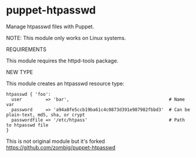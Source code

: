 puppet-htpasswd
===============

Manage htpasswd files with Puppet.

NOTE: This module only works on Linux systems.

REQUIREMENTS

This module requires the httpd-tools package.

NEW TYPE

This module creates an htpasswd resource type:

```puppet
htpasswd { 'foo':
  user         => 'bar',                                      # Name var
  password     => 'a94a8fe5ccb19ba61c4c0873d391e987982fbbd3'  # Can be plain-text, md5, sha, or crypt
  passwordfile => '/etc/htpass'                               # Path to htpasswd file
}
```

This is not original module but it's forked
    https://github.com/zombig/puppet-htpasswd
